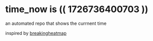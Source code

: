 # time_now is (( 1726736400703 ))

an automated repo that shows the currnent time

inspired by [breakingheatmap](https://github.com/breakingheatmap/breakingheatmap)